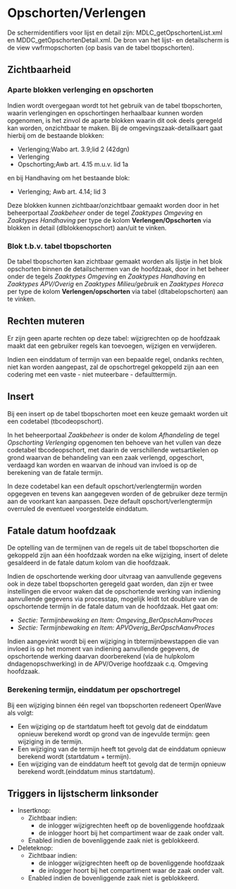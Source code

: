 # Opschorten/Verlengen

De schermidentifiers voor lijst en detail zijn: MDLC_getOpschortenList.xml en MDDC_getOpschortenDetail.xml. De bron van het lijst- en detailscherm is de view vwfrmopschorten (op basis van de tabel tbopschorten).

## Zichtbaarheid

### Aparte blokken verlenging en opschorten

Indien wordt overgegaan wordt tot het gebruik van de tabel tbopschorten, waarin verlengingen en opschortingen herhaalbaar kunnen worden opgenomen, is het zinvol de aparte blokken waarin dit ook deels geregeld kan worden, onzichtbaar te maken. Bij de omgevingszaak-detailkaart gaat hierbij om de bestaande blokken:

- Verlenging;Wabo art. 3.9;lid 2 (42dgn)
- Verlenging
- Opschorting;Awb art. 4.15 m.u.v. lid 1a

en bij Handhaving om het bestaande blok:

- Verlenging; Awb art. 4.14; lid 3

Deze blokken kunnen zichtbaar/onzichtbaar gemaakt worden door in het beheerportaal _Zaakbeheer_ onder de tegel _Zaaktypes Omgeving_ en _Zaaktypes Handhaving_ per type de kolom **Verlengen/Opschorten** via blokken in detail (dlblokkenopschort) aan/uit te vinken.

### Blok t.b.v. tabel tbopschorten

De tabel tbopschorten kan zichtbaar gemaakt worden als lijstje in het blok opschorten binnen de detailschermen van de hoofdzaak, door in het beheer onder de tegels _Zaaktypes Omgeving_ en _Zaaktypes Handhaving_ en _Zaaktypes APV/Overig_ en _Zaaktypes Milieu/gebruik_ en _Zaaktypes Horeca_ per type de kolom **Verlengen/opschorten** via tabel (dltabelopschorten) aan te vinken.

## Rechten muteren

Er zijn geen aparte rechten op deze tabel: wijzigrechten op de hoofdzaak maakt dat een gebruiker regels kan toevoegen, wijzigen en verwijderen.

Indien een einddatum of termijn van een bepaalde regel, ondanks rechten, niet kan worden aangepast, zal de opschortregel gekoppeld zijn aan een codering met een vaste - niet muteerbare - defaulttermijn.

## Insert

Bij een insert op de tabel tbopschorten moet een keuze gemaakt worden uit een codetabel (tbcodeopschort).

In het beheerportaal _Zaakbeheer_ is onder de kolom _Afhandeling_ de tegel _Opschorting Verlenging_ opgenomen ten behoeve van het vullen van deze codetabel tbcodeopschort, met daarin de verschillende wetsartikelen op grond waarvan de behandeling van een zaak verlengd, opgeschort, verdaagd kan worden en waarvan de inhoud van invloed is op de berekening van de fatale termijn.

In deze codetabel kan een default opschort/verlengtermijn worden opgegeven en tevens kan aangegeven worden of de gebruiker deze termijn aan de voorkant kan aanpassen. Deze default opschort/verlengtermijn overruled de eventueel voorgestelde einddatum.

## Fatale datum hoofdzaak

De optelling van de termijnen van de regels uit de tabel tbopschorten die gekoppeld zijn aan één hoofdzaak worden na elke wijziging, insert of delete gesaldeerd in de fatale datum kolom van die hoofdzaak.

Indien de opschortende werking door uitvraag van aanvullende gegevens ook in deze tabel tbopschorten geregeld gaat worden, dan zijn er twee instellingen die ervoor waken dat de opschortende werking van indiening aanvullende gegevens via processtap, mogelijk leidt tot doublure van de opschortende termijn in de fatale datum van de hoofdzaak.
Het gaat om:

- _Sectie: Termijnbewaking en Item: Omgeving_BerOpschAanvProces_
- _Sectie: Termijnbewaking en Item: APVOverig_BerOpschAanvProces_

Indien aangevinkt wordt bij een wijziging in tbtermijnbewstappen die van invloed is op het moment van indiening aanvullende gegevens, de opschortende werking daarvan doorberekend (via de hulpkolom dndagenopschwerking) in de APV/Overige hoofdzaak c.q. Omgeving hoofdzaak.

### Berekening termijn, einddatum per opschortregel

Bij een wijziging binnen één regel van tbopschorten redeneert OpenWave als volgt:

- Een wijziging op de startdatum heeft tot gevolg dat de einddatum opnieuw berekend wordt op grond van de ingevulde termijn: geen wijziging in de termijn.
- Een wijziging van de termijn heeft tot gevolg dat de einddatum opnieuw berekend wordt (startdatum + termijn).
- Een wijziging van de einddatum heeft tot gevolg dat de termijn opnieuw berekend wordt.(einddatum minus startdatum).

## Triggers in lijstscherm linksonder

- Insertknop:
  - Zichtbaar indien:
    - de inlogger wijzigrechten heeft op de bovenliggende hoofdzaak
    - de inlogger hoort bij het compartiment waar de zaak onder valt.
  - Enabled indien de bovenliggende zaak niet is geblokkeerd.
- Deleteknop:
  - Zichtbaar indien:
    - de inlogger wijzigrechten heeft op de bovenliggende hoofdzaak
    - de inlogger hoort bij het compartiment waar de zaak onder valt.
  - Enabled indien de bovenliggende zaak niet is geblokkeerd.
